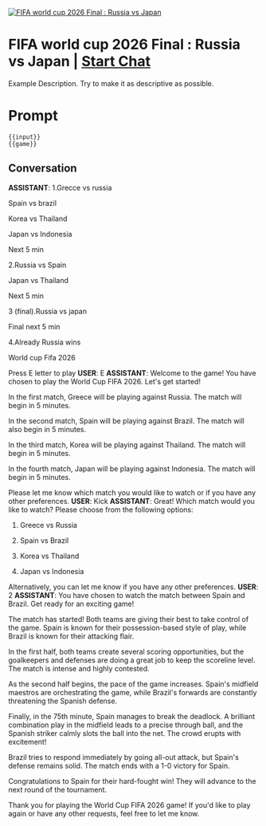 
[![FIFA world cup 2026 Final : Russia vs Japan](https://flow-prompt-covers.s3.us-west-1.amazonaws.com/icon/Flat/i7.png)](https://gptcall.net/chat.html?data=%7B%22contact%22%3A%7B%22id%22%3A%22E7m2NDUKxroKCI2tX46zV%22%2C%22flow%22%3Atrue%7D%7D)
# FIFA world cup 2026 Final : Russia vs Japan | [Start Chat](https://gptcall.net/chat.html?data=%7B%22contact%22%3A%7B%22id%22%3A%22E7m2NDUKxroKCI2tX46zV%22%2C%22flow%22%3Atrue%7D%7D)
Example Description. Try to make it as descriptive as possible.

# Prompt

```
{{input}}
{{game}}
```

## Conversation

**ASSISTANT**: 1.Grecce vs russia

Spain vs brazil

Korea vs Thailand

Japan vs Indonesia

Next 5 min

2.Russia vs Spain

Japan vs Thailand

Next 5 min

3 (final).Russia vs japan

Final next 5 min

4.Already Russia wins

World cup Fifa 2026



Press E letter to play 
**USER**: E
**ASSISTANT**: Welcome to the game! You have chosen to play the World Cup FIFA 2026. Let's get started!



In the first match, Greece will be playing against Russia. The match will begin in 5 minutes. 



In the second match, Spain will be playing against Brazil. The match will also begin in 5 minutes.



In the third match, Korea will be playing against Thailand. The match will begin in 5 minutes.



In the fourth match, Japan will be playing against Indonesia. The match will begin in 5 minutes.



Please let me know which match you would like to watch or if you have any other preferences.
**USER**: Kick
**ASSISTANT**: Great! Which match would you like to watch? Please choose from the following options:



1. Greece vs Russia

2. Spain vs Brazil

3. Korea vs Thailand

4. Japan vs Indonesia



Alternatively, you can let me know if you have any other preferences.
**USER**: 2
**ASSISTANT**: You have chosen to watch the match between Spain and Brazil. Get ready for an exciting game!



The match has started! Both teams are giving their best to take control of the game. Spain is known for their possession-based style of play, while Brazil is known for their attacking flair.



In the first half, both teams create several scoring opportunities, but the goalkeepers and defenses are doing a great job to keep the scoreline level. The match is intense and highly contested.



As the second half begins, the pace of the game increases. Spain's midfield maestros are orchestrating the game, while Brazil's forwards are constantly threatening the Spanish defense.



Finally, in the 75th minute, Spain manages to break the deadlock. A brilliant combination play in the midfield leads to a precise through ball, and the Spanish striker calmly slots the ball into the net. The crowd erupts with excitement!



Brazil tries to respond immediately by going all-out attack, but Spain's defense remains solid. The match ends with a 1-0 victory for Spain.



Congratulations to Spain for their hard-fought win! They will advance to the next round of the tournament.



Thank you for playing the World Cup FIFA 2026 game! If you'd like to play again or have any other requests, feel free to let me know.


